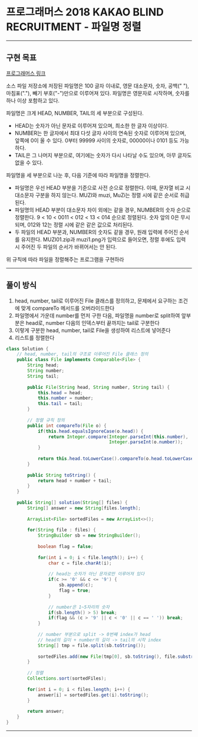 # 프로그래머스 2018 KAKAO BLIND RECRUITMENT - 파일명 정렬

---

## 구현 목표

 [프로그래머스 링크](https://school.programmers.co.kr/learn/courses/30/lessons/17686)

소스 파일 저장소에 저장된 파일명은 100 글자 이내로, 영문 대소문자, 숫자, 공백(" "), 마침표("."), 빼기 부호("-")만으로 이루어져 있다. 파일명은 영문자로 시작하며, 숫자를 하나 이상 포함하고 있다.

파일명은 크게 HEAD, NUMBER, TAIL의 세 부분으로 구성된다.

- HEAD는 숫자가 아닌 문자로 이루어져 있으며, 최소한 한 글자 이상이다.
- NUMBER는 한 글자에서 최대 다섯 글자 사이의 연속된 숫자로 이루어져 있으며, 앞쪽에 0이 올 수 있다. 0부터 99999 사이의 숫자로, 00000이나 0101 등도 가능하다.
- TAIL은 그 나머지 부분으로, 여기에는 숫자가 다시 나타날 수도 있으며, 아무 글자도 없을 수 있다.

파일명을 세 부분으로 나눈 후, 다음 기준에 따라 파일명을 정렬한다.

- 파일명은 우선 HEAD 부분을 기준으로 사전 순으로 정렬한다. 이때, 문자열 비교 시 대소문자 구분을 하지 않는다. MUZI와 muzi, MuZi는 정렬 시에 같은 순서로 취급된다.
- 파일명의 HEAD 부분이 대소문자 차이 외에는 같을 경우, NUMBER의 숫자 순으로 정렬한다. 9 < 10 < 0011 < 012 < 13 < 014 순으로 정렬된다. 숫자 앞의 0은 무시되며, 012와 12는 정렬 시에 같은 같은 값으로 처리된다.
- 두 파일의 HEAD 부분과, NUMBER의 숫자도 같을 경우, 원래 입력에 주어진 순서를 유지한다. MUZI01.zip과 muzi1.png가 입력으로 들어오면, 정렬 후에도 입력 시 주어진 두 파일의 순서가 바뀌어서는 안 된다.

위 규칙에 따라 파일을 정렬해주는 프로그램을 구현하라

---

## 풀이 방식

1. head, number, tail로 이루어진 File 클래스를 정의하고, 문제에서 요구하는 조건에 맞게 compareTo 메서드를 오버라이드한다
2. 파일명에서 가운데 number를 먼저 구한 다음, 파일명을 number로 split하여 앞부분은 head로, number 다음의 인덱스부터 끝까지는 tail로 구분한다
3. 이렇게 구분한 head, number, tail로 File을 생성하여 리스트에 넣어준다
4. 리스트를 정렬한다


``` Java
class Solution {
    // head, number, tail의 구조로 이루어진 File 클래스 정의
    public class File implements Comparable<File> {
        String head;
        String number;
        String tail;
        
        public File(String head, String number, String tail) {
            this.head = head;
            this.number = number;
            this.tail = tail;
        }
        
        // 정렬 규칙 정의
        public int compareTo(File o) {
            if(this.head.equalsIgnoreCase(o.head)) {
                return Integer.compare(Integer.parseInt(this.number), 
                                       Integer.parseInt(o.number));
            }
            
            return this.head.toLowerCase().compareTo(o.head.toLowerCase());
        }
        
        public String toString() {
            return head + number + tail;
        }
    }
    
    public String[] solution(String[] files) {
        String[] answer = new String[files.length];
        
        ArrayList<File> sortedFiles = new ArrayList<>();
        
        for(String file : files) {
            StringBuilder sb = new StringBuilder();
            
            boolean flag = false;
            
            for(int i = 0; i < file.length(); i++) {
                char c = file.charAt(i);
                
                // head는 숫자가 아닌 문자로만 이루어져 있다
                if(c >= '0' && c <= '9') {
                    sb.append(c);
                    flag = true;
                }
                
                // number은 1~5자리의 숫자
                if(sb.length() > 5) break;
                if(flag && (c > '9' || c < '0' || c == ' ')) break;
            }
            
            // number 부분으로 split -> 0번째 index가 head
            // head의 길이 + number의 길이 -> tail의 시작 index
            String[] tmp = file.split(sb.toString());
             
            sortedFiles.add(new File(tmp[0], sb.toString(), file.substring(tmp[0].length()+sb.length(), file.length())));
        }
        
        // 정렬
        Collections.sort(sortedFiles);
        
        for(int i = 0; i < files.length; i++) {
            answer[i] = sortedFiles.get(i).toString();
        }
        
        return answer;
    }
}
```

---
